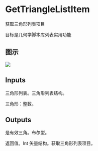 # GetTriangleListItem

获取三角形列表项目

目标是几何学脚本库列表实用功能

## 图示

![]($-20221218-19110373.png)

## Inputs

三角形列表。三角形列表结构。

三角形：整数。  

## Outputs

是有效三角。布尔型。

返回值。Int 矢量结构。获取三角形列表项目。
